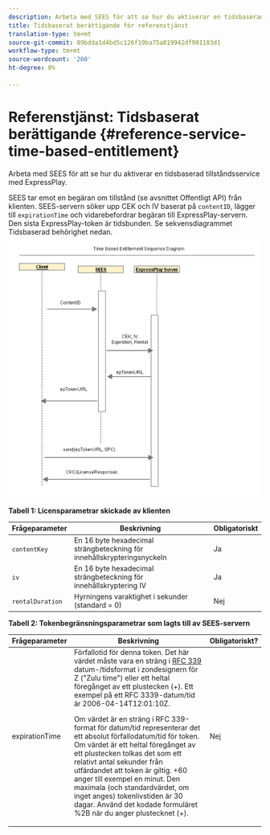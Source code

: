 ```yaml
---
description: Arbeta med SEES för att se hur du aktiverar en tidsbaserad tillståndsservice med ExpressPlay.
title: Tidsbaserat berättigande för referenstjänst
translation-type: tm+mt
source-git-commit: 89bdda1d4bd5c126f19ba75a819942df901183d1
workflow-type: tm+mt
source-wordcount: '260'
ht-degree: 0%

---
```



# Referenstjänst: Tidsbaserat berättigande {#reference-service-time-based-entitlement}

Arbeta med SEES för att se hur du aktiverar en tidsbaserad tillståndsservice med ExpressPlay.

SEES tar emot en begäran om tillstånd (se avsnittet Offentligt API) från klienten. SEES-servern söker upp CEK och IV baserat på `contentID`, lägger till `expirationTime` och vidarebefordrar begäran till ExpressPlay-servern. Den sista ExpressPlay-token är tidsbunden. Se sekvensdiagrammet Tidsbaserad behörighet nedan. ![](assets/fees-time-based.png)

**Tabell 1: Licensparametrar skickade av klienten**

| Frågeparameter | Beskrivning | Obligatoriskt |
|---|---|---|
| `contentKey` | En 16 byte hexadecimal strängbeteckning för innehållskrypteringsnyckeln | Ja |
| `iv` | En 16 byte hexadecimal strängbeteckning för innehållskryptering IV | Ja |
| `rentalDuration` | Hyrningens varaktighet i sekunder (standard = 0) | Nej |

**Tabell 2: Tokenbegränsningsparametrar som lagts till av SEES-servern**

<table id="table_E979FAD7A61A4832A46667301939FAEB">  
 <thead> 
  <tr> 
   <th class="entry"> Frågeparameter </th> 
   <th class="entry"> Beskrivning </th> 
   <th class="entry"> Obligatoriskt? </th> 
  </tr> 
 </thead>
 <tbody> 
  <tr> 
   <td><span class="codeph"> expirationTime</span> </td> 
   <td>Förfallotid för denna token. Det här värdet måste vara en sträng i <a href="https://www.ietf.org/rfc/rfc3339.txt" format="html" type="external"> RFC 339</a> datum-/tidsformat i zondesignern för Z ("Zulu time") eller ett heltal föregånget av ett plustecken (+). Ett exempel på ett RFC 3339-datum/tid är <span class="codeph"> 2006-04-14T12:01:10Z</span>. <p>Om värdet är en sträng i RFC 339-format för datum/tid representerar det ett absolut förfallodatum/tid för token. Om värdet är ett heltal föregånget av ett plustecken tolkas det som ett relativt antal sekunder från utfärdandet att token är giltig. <span class="codeph"> +60</span> anger till exempel en minut. Den maximala (och standardvärdet, om inget anges) tokenlivstiden är 30 dagar. Använd det kodade formuläret %2B när du anger plustecknet (+). </p> </td> 
   <td> Nej </td> 
  </tr> 
 </tbody> 
</table>

